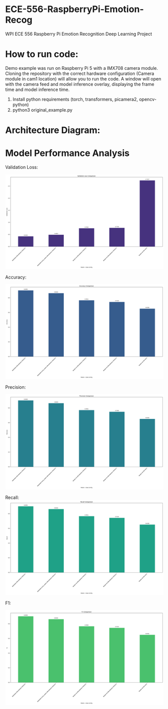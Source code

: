 # ECE-556-RaspberryPi-Emotion-Recog
WPI ECE 556 Raspberry Pi Emotion Recognition Deep Learning Project

# How to run code:

Demo example was run on Raspberry Pi 5 with a IMX708 camera module. Cloning the repository with the correct hardware configuration (Camera module in cam1 location) will allow you to run the code. A window will open with the camera feed and model inference overlay, displaying the frame time and model inference time.
1. Install python requirements (torch, transformers, picamera2, opencv-python)
2. python3 original_example.py

# Architecture Diagram:


# Model Performance Analysis

Validation Loss:

![Validation Loss Comparison](validation_loss_comparison.png)

Accuracy:

![Accuracy Comparison](accuracy_comparison.png)

Precision:

![Precision Comparison](precision_comparison.png)

Recall:
![Recall Comparison](recall_comparison.png)

F1:

![F1 Comparison](f1_comparison.png)
